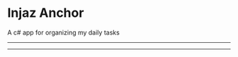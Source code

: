 # Injaz Anchor

A c# app for organizing my daily tasks

----------------------------------------


----------------------------------------



